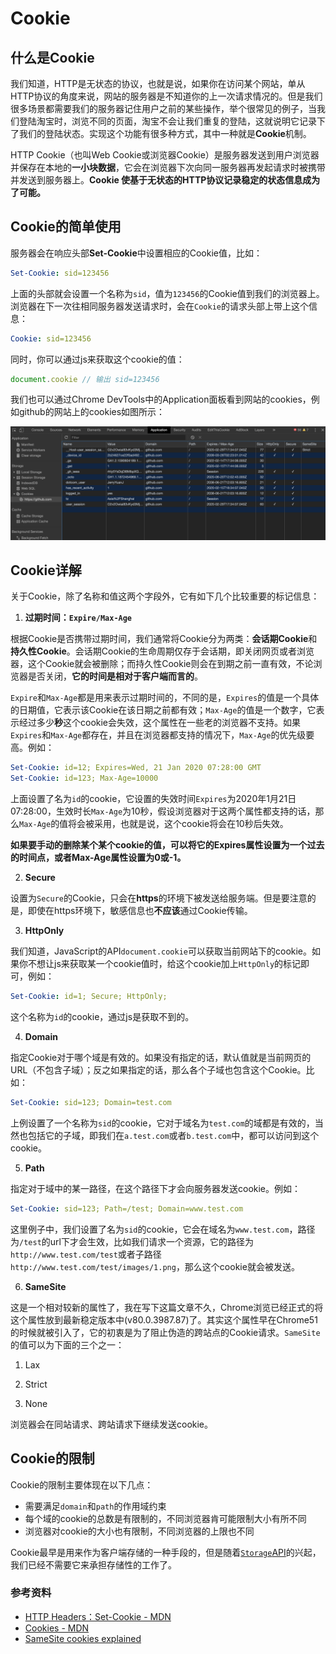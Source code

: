 # Cookie

## 什么是Cookie

我们知道，HTTP是无状态的协议，也就是说，如果你在访问某个网站，单从HTTP协议的角度来说，网站的服务器是不知道你的上一次请求情况的。但是我们很多场景都需要我们的服务器记住用户之前的某些操作，举个很常见的例子，当我们登陆淘宝时，浏览不同的页面，淘宝不会让我们重复的登陆，这就说明它记录下了我们的登陆状态。实现这个功能有很多种方式，其中一种就是**Cookie**机制。

HTTP Cookie（也叫Web Cookie或浏览器Cookie）是服务器发送到用户浏览器并保存在本地的**一小块数据**，它会在浏览器下次向同一服务器再发起请求时被携带并发送到服务器上。**Cookie 使基于无状态的HTTP协议记录稳定的状态信息成为了可能。**

## Cookie的简单使用

服务器会在响应头部**Set-Cookie**中设置相应的Cookie值，比如：
```yml
Set-Cookie: sid=123456
```
上面的头部就会设置一个名称为`sid`，值为`123456`的Cookie值到我们的浏览器上。浏览器在下一次往相同服务器发送请求时，会在`Cookie`的请求头部上带上这个信息：

```yml
Cookie: sid=123456
```

同时，你可以通过js来获取这个cookie的值：

```js
document.cookie // 输出 sid=123456
```

我们也可以通过Chrome DevTools中的Application面板看到网站的cookies，例如github的网站上的cookies如图所示：

![Cookies](./images/cookie.png)


## Cookie详解

关于Cookie，除了名称和值这两个字段外，它有如下几个比较重要的标记信息：

1. **过期时间：`Expire/Max-Age`**

根据Cookie是否携带过期时间，我们通常将Cookie分为两类：**会话期Cookie**和**持久性Cookie**。会话期Cookie的生命周期仅存于会话期，即关闭网页或者浏览器，这个Cookie就会被删除；而持久性Cookie则会在到期之前一直有效，不论浏览器是否关闭，**它的时间是相对于客户端而言的**。

`Expire`和`Max-Age`都是用来表示过期时间的，不同的是，`Expires`的值是一个具体的日期值，它表示该Cookie在该日期之前都有效；`Max-Age`的值是一个数字，它表示经过多少**秒**这个cookie会失效，这个属性在一些老的浏览器不支持。如果`Expires`和`Max-Age`都存在，并且在浏览器都支持的情况下，`Max-Age`的优先级要高。例如：

```yml
Set-Cookie: id=12; Expires=Wed, 21 Jan 2020 07:28:00 GMT
Set-Cookie: id=123; Max-Age=10000
```
上面设置了名为`id`的cookie，它设置的失效时间`Expires`为2020年1月21日07:28:00，生效时长`Max-Age`为10秒，假设浏览器对于这两个属性都支持的话，那么`Max-Age`的值将会被采用，也就是说，这个cookie将会在10秒后失效。

**如果要手动的删除某个某个cookie的值，可以将它的Expires属性设置为一个过去的时间点，或者Max-Age属性设置为0或-1。**

2. **Secure**

设置为`Secure`的Cookie，只会在**https**的环境下被发送给服务端。但是要注意的是，即使在https环境下，敏感信息也**不应该**通过Cookie传输。

3. **HttpOnly**

我们知道，JavaScript的API`document.cookie`可以获取当前网站下的cookie。如果你不想让js来获取某一个cookie值时，给这个cookie加上`HttpOnly`的标记即可，例如：

```yml
Set-Cookie: id=1; Secure; HttpOnly; 
```

这个名称为`id`的cookie，通过js是获取不到的。

4. **Domain**

指定Cookie对于哪个域是有效的。如果没有指定的话，默认值就是当前网页的URL（不包含子域）；反之如果指定的话，那么各个子域也包含这个Cookie。比如：

```yml
Set-Cookie: sid=123; Domain=test.com
```

上例设置了一个名称为`sid`的cookie，它对于域名为`test.com`的域都是有效的，当然也包括它的子域，即我们在`a.test.com`或者`b.test.com`中，都可以访问到这个cookie。

5. **Path**

指定对于域中的某一路径，在这个路径下才会向服务器发送cookie。例如：
```yml
Set-Cookie: sid=123; Path=/test; Domain=www.test.com
```
这里例子中，我们设置了名为`sid`的cookie，它会在域名为`www.test.com`，路径为`/test`的url下才会生效，比如我们请求一个资源，它的路径为`http://www.test.com/test`或者子路径`http://www.test.com/test/images/1.png`，那么这个cookie就会被发送。

6. **SameSite**

这是一个相对较新的属性了，我在写下这篇文章不久，Chrome浏览已经正式的将这个属性放到最新稳定版本中(v80.0.3987.87)了。其实这个属性早在Chrome51的时候就被引入了，它的初衷是为了阻止伪造的跨站点的Cookie请求。`SameSite`的值可以为下面的三个之一：
  
  1. Lax

  2. Strict

  3. None

  浏览器会在同站请求、跨站请求下继续发送cookie。


## Cookie的限制


Cookie的限制主要体现在以下几点：

- 需要满足`domain`和`path`的作用域约束
- 每个域的cookie的总数是有限制的，不同浏览器肯可能限制大小有所不同
- 浏览器对cookie的大小也有限制，不同浏览器的上限也不同

Cookie最早是用来作为客户端存储的一种手段的，但是随着[`Storage`API](https://developer.mozilla.org/en-US/docs/Web/API/Storage)的兴起，我们已经不需要它来承担存储性的工作了。




### 参考资料
- [HTTP Headers：Set-Cookie - MDN](https://developer.mozilla.org/en-US/docs/Web/HTTP/Headers/Set-Cookie)
- [Cookies - MDN](https://developer.mozilla.org/zh-CN/docs/Web/HTTP/Cookies)
- [SameSite cookies explained](https://web.dev/samesite-cookies-explained/)